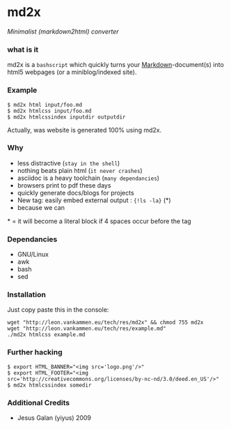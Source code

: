 md2x
====

*Minimalist (markdown2html) converter*

### what is it ###

md2x is a `bashscript` which quickly turns your <a href="http://en.wikipedia.org/wiki/Markdown" target="_blank">Markdown</a>-document(s) into html5 webpages (or a miniblog/indexed site).

### Example ###

    $ md2x html input/foo.md 
    $ md2x htmlcss input/foo.md 
    $ md2x htmlcssindex inputdir outputdir

Actually, was website is generated 100% using md2x.

### Why ###

  * less distractive (`stay in the shell`)
  * nothing beats plain html (`it never crashes`)
  * asciidoc is a heavy toolchain (`many dependancies`)
  * browsers print to pdf these days
  * quickly generate docs/blogs for projects
  * New tag: easily embed external output : `{!ls -la}` (\*)
  * because we can

\* = it will become a literal block if 4 spaces occur before the tag

### Dependancies ###

  * GNU/Linux
  * awk
  * bash
  * sed

### Installation ###

Just copy paste this in the console:

    wget "http://leon.vankammen.eu/tech/res/md2x" && chmod 755 md2x
    wget "http://leon.vankammen.eu/tech/res/example.md"
    ./md2x htmlcss example.md

### Further hacking ###

    $ export HTML_BANNER="<img src='logo.png'/>"
    $ export HTML_FOOTER="<img src='http://creativecommons.org/licenses/by-nc-nd/3.0/deed.en_US'/>"
    $ md2x htmlcssindex somedir

### Additional Credits ###

  * Jesus Galan (yiyus) 2009


